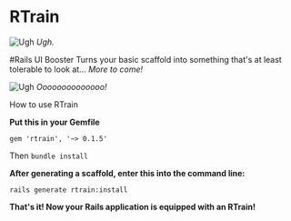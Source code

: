 # RTrain
![Ugh](http://www.heyridge.com/wp-content/uploads/2015/03/File-2012-12-29-R-train.jpg)
_Ugh._

#Rails UI Booster
Turns your basic scaffold into something that's at least tolerable to look at... _More to come!_

![Ugh](http://i.imgur.com/xzbeMWC.png)
_Oooooooooooooo!_

How to use RTrain

**Put this in your Gemfile**
```
gem 'rtrain', '~> 0.1.5'
```
Then `bundle install`

**After generating a scaffold, enter this into the command line:**

```
rails generate rtrain:install
```
**That's it! Now your Rails application is equipped with an RTrain!**
